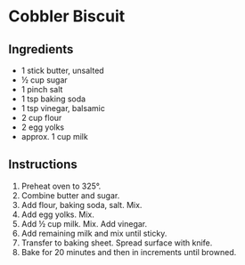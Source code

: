 # Cobbler Biscuit

## Ingredients
 - 1 stick butter, unsalted
 - ½ cup sugar
 - 1 pinch salt
 - 1 tsp baking soda
 - 1 tsp vinegar, balsamic
 - 2 cup flour
 - 2 egg yolks
 - approx. 1 cup milk

## Instructions

 1. Preheat oven to 325°.
 2. Combine butter and sugar.
 3. Add flour, baking soda, salt. Mix.
 4. Add egg yolks. Mix.
 5. Add ½ cup milk. Mix. Add vinegar.
 6. Add remaining milk and mix until sticky.
 7. Transfer to baking sheet. Spread surface with knife.
 7. Bake for 20 minutes and then in increments until browned.

